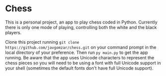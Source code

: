 # Chess

This is a personal project, an app to play chess coded in Python. Currently there is only one mode of playing, controlling both the white and the black players. 

Clone this project running `git clone https://github.com/javgomzar/chess.git` on your command prompt in the local directory of your preference. Then run `py main.py` to get the app running. Be aware that the app uses Unicode characters to represent the chess pieces so you will need to be using a font with full Unicode support in your shell (sometimes the default fonts don't have full Unicode support).
